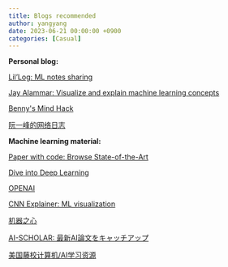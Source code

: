 ```yaml
---
title: Blogs recommended
author: yangyang
date: 2023-06-21 00:00:00 +0900
categories: [Casual]
---
```


**Personal blog:**

<a href="https://lilianweng.github.io/" target='_blank'>Lil’Log: ML notes sharing</a>

<a href="https://jalammar.github.io/" target='_blank'>Jay Alammar: Visualize and explain machine learning concepts</a>

<a href="https://bennycheung.github.io/" target='_blank'>Benny's Mind Hack</a>

<a href="https://www.ruanyifeng.com/blog/" target='_blank'>阮一峰的网络日志</a>

<a href="" target='_blank'></a>

**Machine learning material:**

<a href="https://paperswithcode.com/sota" target='_blank'>Paper with code: Browse State-of-the-Art</a>

<a href="https://d2l.ai/" target='_blank'>Dive into Deep Learning</a>

<a href="https://platform.openai.com/overview" target='_blank'>OPENAI</a>

<a href="https://poloclub.github.io/cnn-explainer/" target='_blank'>CNN Explainer: ML visualization</a>

<a href="https://www.jiqizhixin.com/" target='_blank'>机器之心</a>

<a href="https://ai-scholar.tech/" target='_blank'>AI-SCHOLAR: 最新AI論文をキャッチアップ</a>

<a href="https://hackway.org/" target='_blank'>美国藤校计算机/AI学习资源</a>

<a href="" target='_blank'></a>

